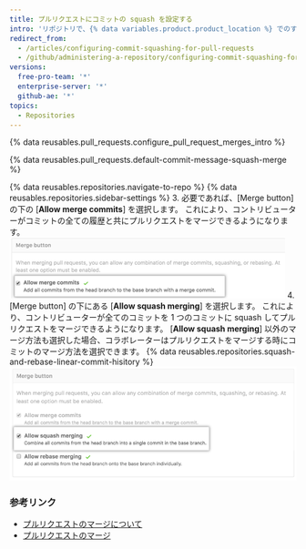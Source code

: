 ```yaml
---
title: プルリクエストにコミットの squash を設定する
intro: 'リポジトリで、{% data variables.product.product_location %} でのすべてのプルリクエストマージについて、コミットの squash を強制、許可、または無効にできます。'
redirect_from:
  - /articles/configuring-commit-squashing-for-pull-requests
  - /github/administering-a-repository/configuring-commit-squashing-for-pull-requests
versions:
  free-pro-team: '*'
  enterprise-server: '*'
  github-ae: '*'
topics:
  - Repositories
---
```


{% data reusables.pull_requests.configure_pull_request_merges_intro %}

{% data reusables.pull_requests.default-commit-message-squash-merge %}

{% data reusables.repositories.navigate-to-repo %}
{% data reusables.repositories.sidebar-settings %}
3. 必要であれば、[Merge button] の下の [**Allow merge commits**] を選択します。 これにより、コントリビューターがコミットの全ての履歴と共にプルリクエストをマージできるようになります。 ![allow_standard_merge_commits](/assets/images/help/repository/pr-merge-full-commits.png)
4. [Merge button] の下にある [**Allow squash merging**] を選択します。 これにより、コントリビューターが全てのコミットを 1 つのコミットに squash してプルリクエストをマージできるようになります。 [**Allow squash merging**] 以外のマージ方法も選択した場合、コラボレーターはプルリクエストをマージする時にコミットのマージ方法を選択できます。 {% data reusables.repositories.squash-and-rebase-linear-commit-hisitory %} ![プルリクエストの squash したコミット](/assets/images/help/repository/pr-merge-squash.png)

### 参考リンク

- [プルリクエストのマージについて](/articles/about-pull-request-merges)
- [プルリクエストのマージ](/articles/merging-a-pull-request)
